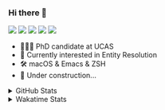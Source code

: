 ### Hi there 👋

[![](https://img.shields.io/badge/-Email-325180?logo=maildotru&logoColor=white&style=flat-square)](mailto:hi@wang.tianshu.me)
[![](https://img.shields.io/badge/-GitHub-black?logo=GitHub&style=flat-square)](https://github.com/tshu-w)
[![](https://img.shields.io/badge/-Telegram-26a5e4?labelColor=fafafa&logo=telegram&style=flat-square)](https://t.me/tshu_w) 
[![](https://img.shields.io/badge/-Twitter-1da1f2?logo=Twitter&logoColor=white&style=flat-square)](https://twitter.com/tshu_w)
[![](https://komarev.com/ghpvc/?username=tshu-w&color=blueviolet&style=flat-square)]()



- 🧑🏻‍🎓 PhD candidate at UCAS
- 🔭 Currently interested in Entity Resolution
- 🛠 macOS & Emacs & ZSH
- 🚧 Under construction...

<details>

<summary>GitHub Stats</summary>

![Tianshu's GitHub stats](https://github-readme-stats.vercel.app/api?username=tshu-w&show_icons=true&theme=buefy&count_private=true)
  
</details>


<details>
  <summary>Wakatime Stats</summary>

  Currently, files accessed by tramp cannot be tracked by wakatime, see https://github.com/wakatime/wakatime-mode/issues/27
  <br>
  
<!--START_SECTION:waka-->
![Code Time](http://img.shields.io/badge/Code%20Time-6%2C153%20hrs%2049%20mins-blue)

**I'm an Early 🐤** 

```text
🌞 Morning    80 commits     ████░░░░░░░░░░░░░░░░░░░░░   17.94% 
🌆 Daytime    226 commits    ████████████░░░░░░░░░░░░░   50.67% 
🌃 Evening    132 commits    ███████░░░░░░░░░░░░░░░░░░   29.6% 
🌙 Night      8 commits      ░░░░░░░░░░░░░░░░░░░░░░░░░   1.79%

```
📅 **I'm Most Productive on Tuesday** 

```text
Monday       76 commits     ████░░░░░░░░░░░░░░░░░░░░░   17.04% 
Tuesday      102 commits    █████░░░░░░░░░░░░░░░░░░░░   22.87% 
Wednesday    51 commits     ██░░░░░░░░░░░░░░░░░░░░░░░   11.43% 
Thursday     43 commits     ██░░░░░░░░░░░░░░░░░░░░░░░   9.64% 
Friday       69 commits     ███░░░░░░░░░░░░░░░░░░░░░░   15.47% 
Saturday     64 commits     ███░░░░░░░░░░░░░░░░░░░░░░   14.35% 
Sunday       41 commits     ██░░░░░░░░░░░░░░░░░░░░░░░   9.19%

```


📊 **This Week I Spent My Time On** 

```text
💬 Programming Languages: 
sh                       4 hrs 27 mins       █████████████████████████   100.0%

🔥 Editors: 
Zsh                      4 hrs 27 mins       █████████████████████████   100.0%

🐱‍💻 Projects: 
Terminal                 4 hrs 20 mins       ████████████████████████░   97.54% 
dotfiles                 3 mins              ░░░░░░░░░░░░░░░░░░░░░░░░░   1.17% 
universal-blocker        2 mins              ░░░░░░░░░░░░░░░░░░░░░░░░░   1.11% 
emacs                    0 secs              ░░░░░░░░░░░░░░░░░░░░░░░░░   0.18%

💻 Operating System: 
Mac                      2 hrs 49 mins       ███████████████░░░░░░░░░░   63.37% 
Linux                    1 hr 37 mins        █████████░░░░░░░░░░░░░░░░   36.63%

```

**I Mostly Code in Python** 

```text
Python                   11 repos            ████████████░░░░░░░░░░░░░   50.0% 
HTML                     2 repos             ██░░░░░░░░░░░░░░░░░░░░░░░   9.09% 
Emacs Lisp               2 repos             ██░░░░░░░░░░░░░░░░░░░░░░░   9.09% 
JavaScript               2 repos             ██░░░░░░░░░░░░░░░░░░░░░░░   9.09% 
TeX                      2 repos             ██░░░░░░░░░░░░░░░░░░░░░░░   9.09%

```



 Last Updated on 20/12/2022 08:06:45 UTC
<!--END_SECTION:waka-->
</details>
